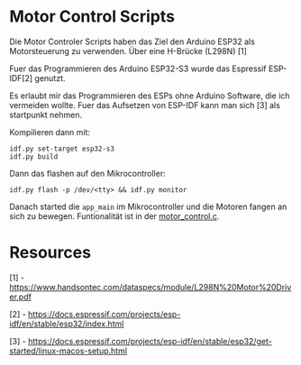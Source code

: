 # Motor Control Scripts

Die Motor Controler Scripts haben das Ziel den Arduino ESP32 als Motorsteuerung zu verwenden.
Über eine H-Brücke (L298N) [1]

Fuer das Programmieren des Arduino ESP32-S3 wurde das Espressif ESP-IDF[2] genutzt.

Es erlaubt mir das Programmieren des ESPs ohne Arduino Software, die ich vermeiden wollte.
Fuer das Aufsetzen von ESP-IDF kann man sich [3] als startpunkt nehmen.

Kompilieren dann mit:
```
idf.py set-target esp32-s3
idf.py build
```

Dann das flashen auf den Mikrocontroller:
```
idf.py flash -p /dev/<tty> && idf.py monitor
```

Danach started die `app_main` im Mikrocontroller und die Motoren fangen an sich zu bewegen.
Funtionalität ist in der [motor_control.c](./main/motor_control.c).

# Resources

[1] - https://www.handsontec.com/dataspecs/module/L298N%20Motor%20Driver.pdf

[2] - https://docs.espressif.com/projects/esp-idf/en/stable/esp32/index.html

[3] - https://docs.espressif.com/projects/esp-idf/en/stable/esp32/get-started/linux-macos-setup.html

